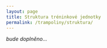 ```yaml
---
layout: page
title: Struktura tréninkové jednotky
permalink: /trampoliny/struktura/
---
```



_bude doplněno..._

<!--
1. Zahájení a rozcvičení obecné (15 minut)
2. Trampolína nebo gymnastika (3×30 minut)
3. Společné hry na trampolíně (10 minut)
4. Strečink a ukončení (5 minut)

## Trampolína

1. Rozcvičení specifické pro trampolínu (5 minut)
2. Skoky na čas (5 minut)
3. Zvládnuté prvky a sestavy (10 minut)
4. Nové prvky (5 minut)
5. Hra (5 minut)

## Gymnastika

1. Rozcvičení specifické pro gymnastiku (2 minuty)
2. Nácvik prvků a sestav (5 minut)
3. Motoricko funkční příprava (10 minut)
4. Ostatní (10 minut)
5. Kompenzace a přestávka (3 minuty)

Motoricko-funkční příprava zahrnuje

Polohy

* podpory
* visy
* rovnováha

Dopady

* na nohy
* na ruce
* na záda
* s rotací

Odrazy

* z nohou
* z rukou a nohou
* z rukou
* z nářadí

Rotace

* kotouly
* obraty
* přemety stranou

Lokomoce

* po nohou (běh)
* v podporu
* ve visu

Houpání

* v podporech
* ve visech

„Ostatní“ zahrnuje

* hry a soutěže
* testování a videoanalýza
* zápas
* cvičení s hudbou a tanec
* cvičení s náčiním
    * kopání
    * kutálení
    * házení
    * driblování
    * chytání
    * odpalování

-->